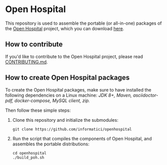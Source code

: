 # Open Hospital

This repository is used to assemble the portable (or all-in-one) packages of the [Open Hospital][openhospital] project, which you can download [here][releases].

## How to contribute

If you'd like to contribute to the Open Hospital project, please read [CONTRIBUTING.md][contributing].

## How to create Open Hospital packages

To create the Open Hospital packages,
make sure to have installed the following dependencies on a Linux machine:
_JDK 8+, Maven, asciidoctor-pdf, docker-compose, MySQL client, zip._

Then follow these simple steps:

 1. Clone this repository and initialize the submodules:

        git clone https://github.com/informatici/openhospital

 2. Run the script that compiles the components of Open Hospital, and assembles the portable distributions:

        cd openhospital
        ./build_poh.sh


 [openhospital]: https://www.open-hospital.org/
 [releases]: https://github.com/informatici/openhospital/releases
 [contributing]: https://github.com/informatici/openhospital/blob/master/CONTRIBUTING.md

